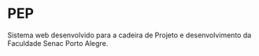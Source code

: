 # PEP
Sistema web desenvolvido  para a cadeira de Projeto e desenvolvimento  da Faculdade Senac Porto Alegre.
